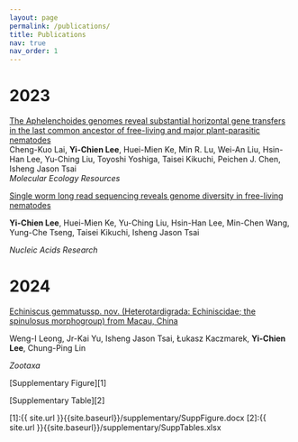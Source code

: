 ```yaml
---
layout: page
permalink: /publications/
title: Publications
nav: true
nav_order: 1
---
```


# 2023
[The Aphelenchoides genomes reveal substantial horizontal gene transfers in the last common ancestor of free-living and major plant-parasitic nematodes](https://onlinelibrary.wiley.com/doi/full/10.1111/1755-0998.13752)<br />
Cheng-Kuo Lai, **Yi-Chien Lee**, Huei-Mien Ke, Min R. Lu, Wei-An Liu, Hsin-Han Lee, Yu-Ching Liu, Toyoshi Yoshiga, Taisei Kikuchi, Peichen J. Chen, Isheng Jason Tsai<br />
*Molecular Ecology Resources*

[Single worm long read sequencing reveals genome diversity in free-living nematodes](https://academic.oup.com/nar/article/51/15/8035/7234520)

**Yi-Chien Lee**, Huei-Mien Ke, Yu-Ching Liu, Hsin-Han Lee, Min-Chen Wang, Yung-Che Tseng, Taisei Kikuchi, Isheng Jason Tsai

*Nucleic Acids Research*

# 2024
[Echiniscus gemmatussp. nov. (Heterotardigrada: Echiniscidae; the spinulosus morphogroup) from Macau, China](https://mapress.com/zt/article/view/zootaxa.5551.2.5)

Weng-I Leong, Jr-Kai Yu, Isheng Jason Tsai, Łukasz Kaczmarek, **Yi-Chien Lee**, Chung-Ping Lin

*Zootaxa*

[Supplementary Figure][1]

[Supplementary Table][2]

[1]:{{ site.url }}{{site.baseurl}}/supplementary/SuppFigure.docx
[2]:{{ site.url }}{{site.baseurl}}/supplementary/SuppTables.xlsx
